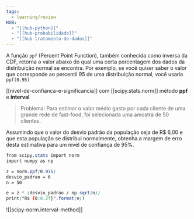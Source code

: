 ```yaml
---
tags:
  - learning/review
HUB:
  - "[[hub-python]]"
  - "[[hub-probabilidade]]"
  - "[[hub-tratamento-de-dados]]"
---
```

A função `ppf` (Percent Point Function), também conhecida como inversa da CDF, retorna o valor abaixo do qual uma certa porcentagem dos dados da distribuição normal se encontra. Por exemplo, se você quiser saber o valor que corresponde ao percentil 95 de uma distribuição normal, você usaria `ppf(0.95)`

[[nivel-de-confianca-e-significancia]] com [[scipy.stats.norm]] método **ppf** e **interval**

>Problema: Para estimar o valor médio gasto por cada cliente de uma grande rede de fast-food, foi selecionada uma amostra de 50 clientes.

Assumindo que o valor do desvio padrão da população seja de R$ 6,00 e que esta população se distribui normalmente, obtenha a margem de erro desta estimativa para um nível de confiança de 95%.

```css
from scipy.stats import norm
import numpy as np

z = norm.ppf(0.975)
desvio_padrao = 6
n = 50

e = z * (desvio_padrao / np.sqrt(n))
print("R$ {0:0.2f}".format(e))
```

![[scipy-norm.interval-method]]

